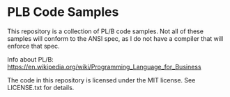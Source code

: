 # PLB Code Samples

This repository is a collection of PL/B code samples.  Not all of these samples
will conform to the ANSI spec, as I do not have a compiler that will enforce
that spec.

Info about PL/B: https://en.wikipedia.org/wiki/Programming_Language_for_Business

The code in this repository is licensed under the MIT license.  See LICENSE.txt
for details.
